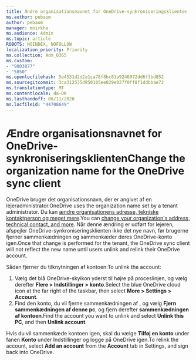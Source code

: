 ```yaml
---
title: Ændre organisationsnavnet for OneDrive-synkroniseringsklienten
ms.author: pebaum
author: pebaum
manager: mnirkhe
ms.audience: Admin
ms.topic: article
ROBOTS: NOINDEX, NOFOLLOW
localization_priority: Priority
ms.collection: Adm_O365
ms.custom:
- "9003077"
- "5850"
ms.openlocfilehash: 5e4531d2d2a1ca78f8bc81a9246072dd6f3bd852
ms.sourcegitcommit: 3ca312535d950105ee829e037f0ff8f1ddbbae72
ms.translationtype: MT
ms.contentlocale: da-DK
ms.lasthandoff: 06/11/2020
ms.locfileid: "44708649"
---
```

# <a name="change-the-organization-name-for-the-onedrive-sync-client"></a><span data-ttu-id="c8eaf-102">Ændre organisationsnavnet for OneDrive-synkroniseringsklienten</span><span class="sxs-lookup"><span data-stu-id="c8eaf-102">Change the organization name for the OneDrive sync client</span></span>

<span data-ttu-id="c8eaf-103">OneDrive bruger det organisationsnavn, der er angivet af en lejeradministrator.</span><span class="sxs-lookup"><span data-stu-id="c8eaf-103">OneDrive uses the organization name set by a tenant administrator.</span></span>  <span data-ttu-id="c8eaf-104">Du kan [ændre organisationens adresse, tekniske kontaktperson og meget mere](https://docs.microsoft.com/microsoft-365/admin/manage/change-address-contact-and-more).</span><span class="sxs-lookup"><span data-stu-id="c8eaf-104">You can [change your organization's address, technical contact, and more](https://docs.microsoft.com/microsoft-365/admin/manage/change-address-contact-and-more).</span></span> <span data-ttu-id="c8eaf-105">Når denne ændring er udført for lejeren, afspejler OneDrive-synkroniseringsklienten ikke det nye navn, før brugerne fjerner sammenkædningen og sammenkæder deres OneDrive-konto igen.</span><span class="sxs-lookup"><span data-stu-id="c8eaf-105">Once that change is performed for the tenant, the OneDrive sync client will not reflect the new name until users unlink and relink their OneDrive account.</span></span>

<span data-ttu-id="c8eaf-106">Sådan fjerner du tilknytningen af kontoen:</span><span class="sxs-lookup"><span data-stu-id="c8eaf-106">To unlink the account:</span></span>

1. <span data-ttu-id="c8eaf-107">Vælg det blå OneDrive-skyikon yderst til højre på proceslinjen, og vælg derefter **Flere > Indstillinger > konto**.</span><span class="sxs-lookup"><span data-stu-id="c8eaf-107">Select the blue OneDrive cloud icon at the far right of the taskbar, then select  **More > Settings > Account**.</span></span>
2. <span data-ttu-id="c8eaf-108">Find den konto, du vil fjerne sammenkædningen af , og vælg **Fjern sammenkædningen af denne pc**, og fjern derefter **sammenkædningen af kontoen**.</span><span class="sxs-lookup"><span data-stu-id="c8eaf-108">Find the account you want to unlink and select  **Unlink this PC**, and then  **Unlink account**.</span></span>

<span data-ttu-id="c8eaf-109">Hvis du vil sammenkæde kontoen igen, skal du vælge **Tilføj en konto** under fanen **Konto** under Indstillinger og logge på OneDrive igen.</span><span class="sxs-lookup"><span data-stu-id="c8eaf-109">To relink the account, select  **Add an account** from the  **Account** tab in Settings, and sign back into OneDrive.</span></span>